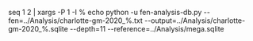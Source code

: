 seq 1 2 | xargs -P 1 -I % echo python -u fen-analysis-db.py --fen=../Analysis/charlotte-gm-2020_%.txt --output=../Analysis/charlotte-gm-2020_%.sqlite --depth=11 --reference=../Analysis/mega.sqlite
